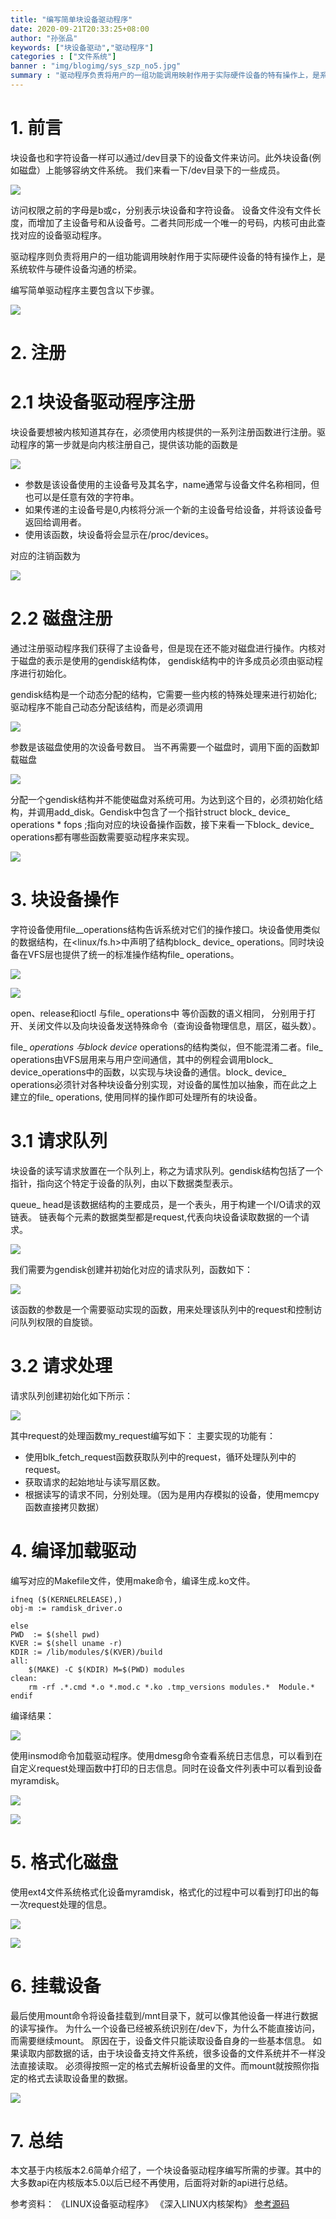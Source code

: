 ```yaml
---
title: "编写简单块设备驱动程序"
date: 2020-09-21T20:33:25+08:00
author: "孙张品"
keywords: ["块设备驱动","驱动程序"]
categories : ["文件系统"]
banner : "img/blogimg/sys_szp_no5.jpg"
summary : "驱动程序负责将用户的一组功能调用映射作用于实际硬件设备的特有操作上，是系统软件与硬件设备沟通的桥梁。块设备也和字符设备一样可以通过/dev目录下的设备文件来访问。此外块设备(例如磁盘）上能够容纳文件系统。"
---
```


# 1. 前言
块设备也和字符设备一样可以通过/dev目录下的设备文件来访问。此外块设备(例如磁盘）上能够容纳文件系统。
我们来看一下/dev目录下的一些成员。

![](img/2020-09-20-16-52-35.png)

访问权限之前的字母是b或c，分别表示块设备和字符设备。
设备文件没有文件长度，而增加了主设备号和从设备号。二者共同形成一个唯一的号码，内核可由此查找对应的设备驱动程序。

驱动程序则负责将用户的一组功能调用映射作用于实际硬件设备的特有操作上，是系统软件与硬件设备沟通的桥梁。

编写简单驱动程序主要包含以下步骤。

![](img/2020-09-20-16-53-08.png)


# 2. 注册

# 2.1 块设备驱动程序注册

块设备要想被内核知道其存在，必须使用内核提供的一系列注册函数进行注册。驱动程序的第一步就是向内核注册自己，提供该功能的函数是

![](img/2020-09-20-16-54-19.png)


+ 参数是该设备使用的主设备号及其名字，name通常与设备文件名称相同，但也可以是任意有效的字符串。
+ 如果传递的主设备号是0,内核将分派一个新的主设备号给设备，并将该设备号返回给调用者。
+ 使用该函数，块设备将会显示在/proc/devices。

对应的注销函数为

![](img/2020-09-20-16-54-56.png)

# 2.2 磁盘注册

通过注册驱动程序我们获得了主设备号，但是现在还不能对磁盘进行操作。内核对于磁盘的表示是使用的gendisk结构体， gendisk结构中的许多成员必须由驱动程序进行初始化。

gendisk结构是一个动态分配的结构，它需要一些内核的特殊处理来进行初始化;驱动程序不能自己动态分配该结构，而是必须调用

![](img/2020-09-20-16-55-54.png)

参数是该磁盘使用的次设备号数目。
当不再需要一个磁盘时，调用下面的函数卸载磁盘

![](img/2020-09-20-16-56-18.png)


分配一个gendisk结构并不能使磁盘对系统可用。为达到这个目的，必须初始化结构，并调用add_disk。Gendisk中包含了一个指针struct block_ device_ operations * fops ;指向对应的块设备操作函数，接下来看一下block_ device_ operations都有哪些函数需要驱动程序来实现。

![](img/2020-09-20-16-56-37.png)


# 3. 块设备操作

字符设备使用file__operations结构告诉系统对它们的操作接口。块设备使用类似的数据结构，在<linux/fs.h>中声明了结构block_ device_ operations。同时块设备在VFS层也提供了统一的标准操作结构file_ operations。

![](img/2020-09-20-16-57-08.png)


![](img/2020-09-20-16-57-14.png)


open、release和ioctl 与file_ operations中 等价函数的语义相同，
分别用于打开、关闭文件以及向块设备发送特殊命令（查询设备物理信息，扇区，磁头数）。

file_ _operations 与block_ _device_ operations的结构类似，但不能混淆二者。file_ operations由VFS层用来与用户空间通信，其中的例程会调用block_ device_operations中的函数，以实现与块设备的通信。block_ device_ operations必须针对各种块设备分别实现，对设备的属性加以抽象，而在此之上建立的file_ operations, 使用同样的操作即可处理所有的块设备。

# 3.1 请求队列

块设备的读写请求放置在一个队列上，称之为请求队列。gendisk结构包括了一个指针，指向这个特定于设备的队列，由以下数据类型表示。

queue_ head是该数据结构的主要成员，是一个表头，用于构建一个I/O请求的双链表。 链表每个元素的数据类型都是request,代表向块设备读取数据的一个请求。

![](img/2020-09-20-16-58-54.png)

我们需要为gendisk创建并初始化对应的请求队列，函数如下：

![](img/2020-09-20-16-58-25.png)

该函数的参数是一个需要驱动实现的函数，用来处理该队列中的request和控制访问队列权限的自旋锁。

# 3.2 请求处理

请求队列创建初始化如下所示：

![](img/2020-09-20-16-59-16.png)

其中request的处理函数my_request编写如下：
主要实现的功能有：
+ 使用blk_fetch_request函数获取队列中的request，循环处理队列中的request。
+ 获取请求的起始地址与读写扇区数。
+ 根据读写的请求不同，分别处理。（因为是用内存模拟的设备，使用memcpy函数直接拷贝数据）
  
# 4. 编译加载驱动

编写对应的Makefile文件，使用make命令，编译生成.ko文件。

```
ifneq ($(KERNELRELEASE),)
obj-m := ramdisk_driver.o
 
else
PWD  := $(shell pwd)
KVER := $(shell uname -r)
KDIR := /lib/modules/$(KVER)/build
all:
	$(MAKE) -C $(KDIR) M=$(PWD) modules
clean:
	rm -rf .*.cmd *.o *.mod.c *.ko .tmp_versions modules.*  Module.*
endif

```
编译结果：

![](img/2020-09-20-17-00-44.png)

使用insmod命令加载驱动程序。使用dmesg命令查看系统日志信息，可以看到在自定义request处理函数中打印的日志信息。同时在设备文件列表中可以看到设备myramdisk。

![](img/2020-09-20-17-01-15.png)

![](img/2020-09-20-17-01-20.png)

# 5. 格式化磁盘
使用ext4文件系统格式化设备myramdisk，格式化的过程中可以看到打印出的每一次request处理的信息。

![](img/2020-09-20-17-01-57.png)


![](img/2020-09-20-17-02-02.png)

# 6. 挂载设备

最后使用mount命令将设备挂载到/mnt目录下，就可以像其他设备一样进行数据的读写操作。
为什么一个设备已经被系统识别在/dev下，为什么不能直接访问，而需要继续mount。
原因在于，设备文件只能读取设备自身的一些基本信息。
如果读取内部数据的话，由于块设备支持文件系统，很多设备的文件系统并不一样没法直接读取。
必须得按照一定的格式去解析设备里的文件。而mount就按照你指定的格式去读取设备里的数据。


![](img/2020-09-20-17-02-32.png)

# 7. 总结

本文基于内核版本2.6简单介绍了，一个块设备驱动程序编写所需的步骤。其中的大多数api在内核版本5.0以后已经不再使用，后面将对新的api进行总结。

参考资料：
《LINUX设备驱动程序》
《深入LINUX内核架构》
[参考源码](https://gitee.com/ljrcore/linuxmooc/tree/master/%E3%80%8ALinux%E5%86%85%E6%A0%B8%E5%88%86%E6%9E%90%E4%B8%8E%E5%BA%94%E7%94%A8%E3%80%8B%E5%8A%A8%E6%89%8B%E5%AE%9E%E8%B7%B5%E6%BA%90%E7%A0%81/9.7%E5%B7%A5%E7%A8%8B%E5%AE%9E%E8%B7%B5-%E5%9D%97%E8%AE%BE%E5%A4%87%E9%A9%B1%E5%8A%A8)